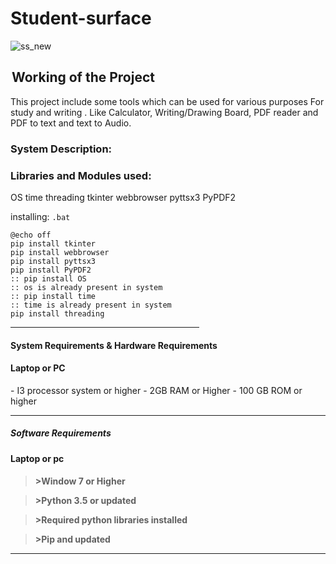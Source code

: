 # Student-surface
 ![ss_new](https://user-images.githubusercontent.com/69034607/192443394-8d985248-d39d-459b-890c-b5511aaa37f6.png)

<legend><h2>Working of the Project</h2></legend>
<p> This project include some tools which can be used for various purposes
For study and writing .
Like Calculator, Writing/Drawing Board, PDF reader and PDF to text
 and text to Audio.</pre>
<legend><h3>System Description:</h3></legend>
<h3>Libraries and Modules used:</h3>
<p>
OS
time
threading
tkinter
webbrowser
pyttsx3
PyPDF2
 
installing:
`.bat`
```
@echo off
pip install tkinter
pip install webbrowser
pip install pyttsx3
pip install PyPDF2
:: pip install OS
:: os is already present in system
:: pip install time
:: time is already present in system
pip install threading
```
 
<hr width = "60%" height="7%">
<h4>
System Requirements &
Hardware Requirements</h4>
<h4>Laptop or PC</h4>
-	I3 processor system or higher</blockquote>
-	2GB RAM or Higher</blockquote>
-	100	 GB ROM or higher</blockquote>
<hr>
<h5>Software Requirements</h5>
<h4>Laptop or pc<h4>
<blockquote> >Window 7 or Higher</blockquote>
<blockquote> >Python 3.5  or updated</blockquote>
<blockquote> >Required python libraries installed</blockquote>
<blockquote> >Pip and updated</blockquote> 
<hr>
